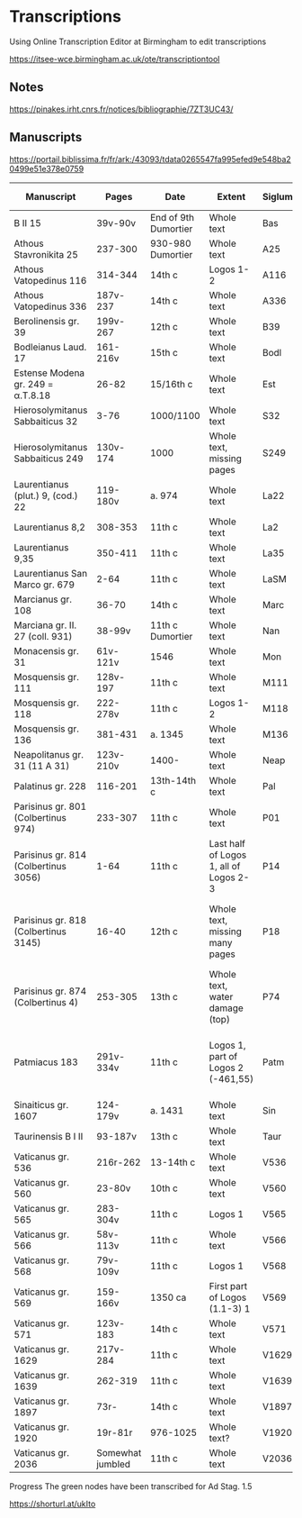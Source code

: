# Transcriptions

Using Online Transcription Editor at Birmingham to edit transcriptions


https://itsee-wce.birmingham.ac.uk/ote/transcriptiontool


## Notes

https://pinakes.irht.cnrs.fr/notices/bibliographie/7ZT3UC43/

## Manuscripts	

https://portail.biblissima.fr/fr/ark:/43093/tdata0265547fa995efed9e548ba20499e51e378e0759

| Manuscript | Pages | Date | Extent | Siglum | Logos 1 | Logos 2 | Logos 3 | Notes |
|------------| ------ |----- | ----- | ------ | ------- | ------- | ------- | ----- |
| B II 15 | 39v-90v | End of 9th Dumortier | Whole text | Bas | 1.1-5 | | | |
| Athous Stavronikita 25 | 237-300 | 930-980 Dumortier | Whole text | A25 | 1.1-5 | | | |
| Athous Vatopedinus 116 | 314-344 | 14th c | Logos 1-2 | A116 | 1.1-5 | | | |
| Athous Vatopedinus 336 | 187v-237 | 14th c | Whole text | A336 | 1.1-5 | | | |
| Berolinensis gr. 39 | 199v-267 | 12th c | Whole text | B39 | 1.5 | | | |
| Bodleianus Laud. 17 | 161-216v | 15th c | Whole text | Bodl | 1.1-4 | | | |
| Estense Modena gr. 249 = α.T.8.18 | 26-82 | 15/16th c | Whole text | Est | 1.1-4 | | | |
| Hierosolymitanus Sabbaiticus 32 | 3-76 | 1000/1100 | Whole text | S32 | 1.1-5 | | | |
| Hierosolymitanus Sabbaiticus 249 | 130v-174 | 1000 | Whole text, missing pages | S249 | 1.1-5 (gaps) | | | |
| Laurentianus (plut.) 9, (cod.) 22 | 119-180v | a. 974 | Whole text | La22 | 1.1-5 | | |https://tecabml.contentdm.oclc.org/digital/collection/plutei/id/434064/rec/1 |
| Laurentianus 8,2 | 308-353 | 11th c | Whole text | La2 | 1.1-5 | | | https://tecabml.contentdm.oclc.org/digital/collection/plutei/id/158260 |
| Laurentianus 9,35 | 350-411 | 11th c | Whole text | La35 | 1.1-5 | | | See notes w transcr |
| Laurentianus San Marco gr. 679  | 2-64 | 11th c | Whole text | LaSM | 1.1-5 | | | |
| Marcianus gr. 108  | 36-70 | 14th c | Whole text | Marc | 1.1-4 In progress | | | Provenienza Bessarione |
| Marciana gr. II. 27 (coll. 931) | 38-99v | 11th c Dumortier | Whole text | Nan | 1.1-5 | | | https://data.biblissima.fr/entity/Q199268 |
| Monacensis gr. 31 | 61v-121v | 1546 | Whole text | Mon | 1.1-4 | | | |
| Mosquensis gr. 111 | 128v-197 | 11th c | Whole text | M111 | 1.1-5 | | | |
| Mosquensis gr. 118 | 222-278v | 11th c | Logos 1-2 | M118 | 1.1-5 | | | |
| Mosquensis gr. 136 | 381-431 | a. 1345 | Whole text | M136 | 1.1-4 | | | |
| Neapolitanus gr. 31 (11 A 31) | 123v-210v | 1400- | Whole text | Neap | 1.1-5 | | | |
| Palatinus gr. 228 | 116-201 | 13th-14th c | Whole text | Pal | 1.1-5 | | | https://digi.ub.uni-heidelberg.de/diglit/bav_pal_gr_228/0243/image,info |
| Parisinus gr. 801 (Colbertinus 974) | 233-307 | 11th c | Whole text | P01 | 1.1-5 | | | |
| Parisinus gr. 814 (Colbertinus 3056) | 1-64 | 11th c | Last half of Logos 1, all of Logos 2-3 | P14 | Prepared | | | |
| Parisinus gr. 818 (Colbertinus 3145) | 16-40 | 12th c | Whole text, missing many pages | P18 | 1.1-2-lacuna 1.3 lacuna, 1.5-lacuna | | | https://portail.biblissima.fr/fr/ark:/43093/mdatab9e5acd79e31d36c96adf3c939d53b6f1d66db8f |
| Parisinus gr. 874 (Colbertinus 4) | 253-305 | 13th c | Whole text, water damage (top) | P74 | Prepared | | | |
| Patmiacus 183 | 291v-334v | 11th c | Logos 1, part of Logos 2 (-461,55) | Patm | 1.1-5 missing scan (and film frame) of 304v | | | |
| Sinaiticus gr. 1607 | 124-179v | a. 1431 | Whole text | Sin | 1.1-5 | | | https://www.loc.gov/item/00271070172-ms, https://www.loc.gov/manuscripts/?fa=segmentof:amedmonastery.00271070172-ms/&q=1607&st=gallery |
| Taurinensis B I II | 93-187v | 13th c | Whole text | Taur | 1.1-5 | | | 89 Cosentini, 13 Pasini |
| Vaticanus gr. 536 | 216r-262 | 13-14th c | Whole text | V536 | 1.1-4 | | | |
| Vaticanus gr. 560 | 23-80v | 10th c | Whole text | V560 | 1.1-5 | | | |
| Vaticanus gr. 565 | 283-304v | 11th c | Logos 1 | V565 | 1.1-5 | | | |
| Vaticanus gr. 566 | 58v-113v | 11th c | Whole text | V566 | 1.1-5 | | | |
| Vaticanus gr. 568 | 79v-109v | 11th c | Logos 1 | V568 | 1.1-5 | | | |
| Vaticanus gr. 569 | 159-166v | 1350 ca | First part of Logos (1.1-3) 1 | V569 | 1.1-3 | | | |
| Vaticanus gr. 571 | 123v-183 | 14th c | Whole text | V571 | 1.1-4 | | | |
| Vaticanus gr. 1629 | 217v-284 | 11th c | Whole text | V1629 | 1.1-5 | | | |
| Vaticanus gr. 1639 | 262-319 | 11th c | Whole text | V1639 | 1.1-5 | | | |
| Vaticanus gr. 1897 | 73r- | 14th c | Whole text | V1897 | 1.1-5 | | | https://digi.vatlib.it/view/MSS_Vat.gr.1897 |
| Vaticanus gr. 1920 | 19r-81r | 976-1025 | Whole text?| V1920 | 1.1-5 | | | https://digi.vatlib.it/view/MSS_Vat.gr.1920 |
| Vaticanus gr. 2036 | Somewhat jumbled | 11th c | Whole text | V2036 | 1.1-5 | | | https://pinakes.irht.cnrs.fr/notices/cote/68665/ |

Progress
The green nodes have been transcribed for Ad Stag. 1.5

https://shorturl.at/ukIto